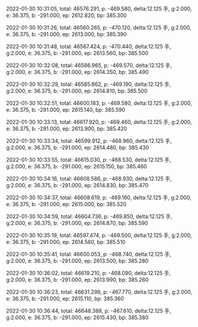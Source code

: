 2022-01-30 10:31:05, total: 46576.291, p: -469.580, delta:12.125 手, g:2.000, e: 36.375, b: -291.000, ep: 2612.820, bp: 385.300

2022-01-30 10:31:26, total: 46560.265, p: -470.120, delta:12.125 手, g:2.000, e: 36.375, b: -291.000, ep: 2613.000, bp: 385.390

2022-01-30 10:31:48, total: 46567.424, p: -470.440, delta:12.125 手, g:2.000, e: 36.375, b: -291.000, ep: 2613.560, bp: 385.500

2022-01-30 10:32:08, total: 46586.965, p: -469.570, delta:12.125 手, g:2.000, e: 36.375, b: -291.000, ep: 2614.350, bp: 385.490

2022-01-30 10:32:29, total: 46585.862, p: -469.190, delta:12.125 手, g:2.000, e: 36.375, b: -291.000, ep: 2614.810, bp: 385.500

2022-01-30 10:32:51, total: 46600.183, p: -469.580, delta:12.125 手, g:2.000, e: 36.375, b: -291.000, ep: 2615.140, bp: 385.590

2022-01-30 10:33:13, total: 46617.920, p: -469.460, delta:12.125 手, g:2.000, e: 36.375, b: -291.000, ep: 2613.900, bp: 385.420

2022-01-30 10:33:34, total: 46599.912, p: -468.960, delta:12.125 手, g:2.000, e: 36.375, b: -291.000, ep: 2614.480, bp: 385.430

2022-01-30 10:33:55, total: 46615.030, p: -468.530, delta:12.125 手, g:2.000, e: 36.375, b: -291.000, ep: 2615.150, bp: 385.460

2022-01-30 10:34:16, total: 46608.586, p: -468.930, delta:12.125 手, g:2.000, e: 36.375, b: -291.000, ep: 2614.830, bp: 385.470

2022-01-30 10:34:37, total: 46608.619, p: -469.160, delta:12.125 手, g:2.000, e: 36.375, b: -291.000, ep: 2615.000, bp: 385.520

2022-01-30 10:34:59, total: 46604.736, p: -469.850, delta:12.125 手, g:2.000, e: 36.375, b: -291.000, ep: 2614.870, bp: 385.590

2022-01-30 10:35:19, total: 46597.474, p: -469.500, delta:12.125 手, g:2.000, e: 36.375, b: -291.000, ep: 2614.580, bp: 385.510

2022-01-30 10:35:41, total: 46600.053, p: -468.740, delta:12.125 手, g:2.000, e: 36.375, b: -291.000, ep: 2613.500, bp: 385.280

2022-01-30 10:36:02, total: 46619.210, p: -468.090, delta:12.125 手, g:2.000, e: 36.375, b: -291.000, ep: 2613.990, bp: 385.260

2022-01-30 10:36:23, total: 46631.298, p: -467.770, delta:12.125 手, g:2.000, e: 36.375, b: -291.000, ep: 2615.110, bp: 385.360

2022-01-30 10:36:44, total: 46648.388, p: -467.610, delta:12.125 手, g:2.000, e: 36.375, b: -291.000, ep: 2615.430, bp: 385.380